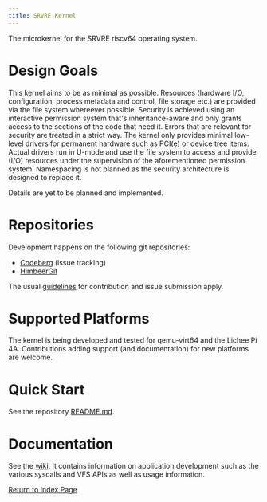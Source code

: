 ```yaml
---
title: SRVRE Kernel
---
```


The microkernel for the SRVRE riscv64 operating system.

Design Goals
============

This kernel aims to be as minimal as possible.
Resources (hardware I/O, configuration, process metadata and control,
file storage etc.) are provided via the file system whereever possible.
Security is achieved using an interactive permission system
that's inheritance-aware and only grants access to the sections of the code
that need it. Errors that are relevant for security are treated in a strict
way. The kernel only provides minimal low-level drivers for permanent hardware
such as PCI(e) or device tree items. Actual drivers run in U-mode and use
the file system to access and provide (I/O) resources under the supervision
of the aforementioned permission system. Namespacing is not planned
as the security architecture is designed to replace it.

Details are yet to be planned and implemented.

Repositories
============

Development happens on the following git repositories:

* [Codeberg](https://codeberg.org/Himbeer/srvre_kernel) (issue tracking)
* [HimbeerGit](https://git.himbeerserver.de/srvre/kernel.git/)

The usual [guidelines](/md/contact.md) for contribution
and issue submission apply.

Supported Platforms
===================

The kernel is being developed and tested for qemu-virt64 and the Lichee Pi 4A.
Contributions adding support (and documentation) for new platforms are welcome.

Quick Start
===========

See the repository
[README.md](https://git.himbeerserver.de/srvre/kernel.git/about/).

Documentation
=============

See the [wiki](/md/srvre/kernel/wiki.md).
It contains information on application development such as the various syscalls
and VFS APIs as well as usage information.

[Return to Index Page](/md/index.md)
